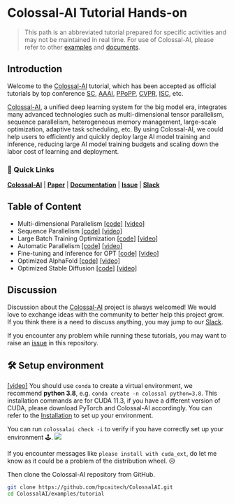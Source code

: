 # Colossal-AI Tutorial Hands-on

> This path is an abbreviated tutorial prepared for specific activities and may not be maintained in real time. For use of Colossal-AI, please refer to other [examples](https://github.com/hpcaitech/ColossalAI/tree/main/examples) and [documents](https://www.colossalai.org/).

## Introduction

Welcome to the [Colossal-AI](https://github.com/hpcaitech/ColossalAI) tutorial, which has been accepted as official tutorials by top conference [SC](https://sc22.supercomputing.org/), [AAAI](https://aaai.org/Conferences/AAAI-23/), [PPoPP](https://ppopp23.sigplan.org/), [CVPR](https://cvpr2023.thecvf.com/), [ISC](https://www.isc-hpc.com/), etc.


[Colossal-AI](https://github.com/hpcaitech/ColossalAI), a unified deep learning system for the big model era, integrates
many advanced technologies such as multi-dimensional tensor parallelism, sequence parallelism, heterogeneous memory management,
large-scale optimization, adaptive task scheduling, etc. By using Colossal-AI, we could help users to efficiently and
quickly deploy large AI model training and inference, reducing large AI model training budgets and scaling down the labor cost of learning and deployment.

### 🚀 Quick Links

[**Colossal-AI**](https://github.com/hpcaitech/ColossalAI) |
[**Paper**](https://arxiv.org/abs/2110.14883) |
[**Documentation**](https://www.colossalai.org/) |
[**Issue**](https://github.com/hpcaitech/ColossalAI/issues/new/choose) |
[**Slack**](https://join.slack.com/t/colossalaiworkspace/shared_invite/zt-z7b26eeb-CBp7jouvu~r0~lcFzX832w)

## Table of Content

 - Multi-dimensional Parallelism [[code]](https://github.com/hpcaitech/ColossalAI/tree/main/examples/tutorial/hybrid_parallel) [[video]](https://www.youtube.com/watch?v=OwUQKdA2Icc)
 - Sequence Parallelism [[code]](https://github.com/hpcaitech/ColossalAI/tree/main/examples/tutorial/sequence_parallel) [[video]](https://www.youtube.com/watch?v=HLLVKb7Cszs)
 - Large Batch Training Optimization [[code]](https://github.com/hpcaitech/ColossalAI/tree/main/examples/tutorial/large_batch_optimizer) [[video]](https://www.youtube.com/watch?v=9Un0ktxJZbI)
 - Automatic Parallelism [[code]](https://github.com/hpcaitech/ColossalAI/tree/main/examples/tutorial/auto_parallel) [[video]](https://www.youtube.com/watch?v=_-2jlyidxqE)
 - Fine-tuning and Inference for OPT [[code]](https://github.com/hpcaitech/ColossalAI/tree/main/examples/tutorial/opt) [[video]](https://www.youtube.com/watch?v=jbEFNVzl67Y)
 - Optimized AlphaFold [[code]](https://github.com/hpcaitech/ColossalAI/tree/main/examples/tutorial/fastfold) [[video]](https://www.youtube.com/watch?v=-zP13LfJP7w)
 - Optimized Stable Diffusion [[code]](https://github.com/hpcaitech/ColossalAI/tree/main/examples/images/diffusion) [[video]](https://www.youtube.com/watch?v=8KHeUjjc-XQ)


## Discussion

Discussion about the [Colossal-AI](https://github.com/hpcaitech/ColossalAI) project is always welcomed! We would love to exchange ideas with the community to better help this project grow.
If you think there is a need to discuss anything, you may jump to our [Slack](https://join.slack.com/t/colossalaiworkspace/shared_invite/zt-z7b26eeb-CBp7jouvu~r0~lcFzX832w).

If you encounter any problem while running these tutorials, you may want to raise an [issue](https://github.com/hpcaitech/ColossalAI/issues/new/choose) in this repository.

## 🛠️ Setup environment
[[video]](https://www.youtube.com/watch?v=dpMYj974ZIc) You should use `conda` to create a virtual environment, we recommend **python 3.8**, e.g. `conda create -n colossal python=3.8`. This installation commands are for CUDA 11.3, if you have a different version of CUDA, please download PyTorch and Colossal-AI accordingly.
You can refer to the [Installation](https://github.com/hpcaitech/ColossalAI#installation) to set up your environment.

You can run `colossalai check -i` to verify if you have correctly set up your environment 🕹️.
![](https://raw.githubusercontent.com/hpcaitech/public_assets/main/examples/tutorial/colossalai%20check%20-i.png)

If you encounter messages like `please install with cuda_ext`, do let me know as it could be a problem of the distribution wheel. 😥

Then clone the Colossal-AI repository from GitHub.
```bash
git clone https://github.com/hpcaitech/ColossalAI.git
cd ColossalAI/examples/tutorial
```
